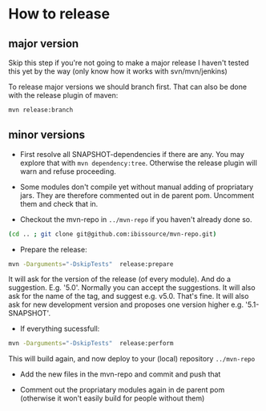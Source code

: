
How to release
==============

## major version

Skip this step if  you're not going to make a major release
I haven't tested this yet by the way (only know how it works with svn/mvn/jenkins)

To release major versions we should branch first. That can also be
done with the release plugin of maven:
``` sh
mvn release:branch
```
 
 
## minor versions


- First resolve all SNAPSHOT-dependencies if there are any. You may
  explore that with `mvn dependency:tree`. Otherwise the release plugin
  will warn and refuse proceeding.

- Some modules don't compile yet without manual adding of propriatary
  jars. They are therefore commented out in de parent pom. Uncomment them and
  check that in.

- Checkout the mvn-repo in `../mvn-repo` if you haven't already done so.
``` sh
(cd .. ; git clone git@github.com:ibissource/mvn-repo.git)
```

- Prepare the release:
``` sh
mvn -Darguments="-DskipTests"  release:prepare
```
  It will ask for the version of the release (of every module). And do a
  suggestion. E.g. '5.0'. Normally you can accept the suggestions.
  It will also ask for the name of the tag, and suggest
  e.g. v5.0. That's fine.
  It will also ask for new development version and proposes one
  version higher e.g. '5.1-SNAPSHOT'.


- If everything sucessfull:
``` sh
mvn -Darguments="-DskipTests"  release:perform
```
  This will build again, and now deploy to your (local) repository
  `../mvn-repo`

- Add the new files  in the mvn-repo and commit and push that

- Comment out the propriatary modules again in de parent pom
  (otherwise it won't easily build for people without them)
